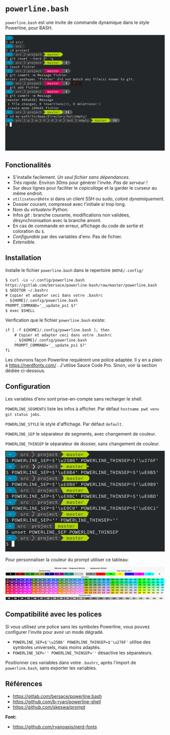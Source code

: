 # `powerline.bash`
`powerline.bash` est une invite de commande dynamique dans le style Powerline,
pour BASH.

![capture d'écran](screenshot.png)


## Fonctionalités
- S'installe facilement. *Un seul fichier sans dépendances*.
- *Très rapide*. Environ 30ms pour générer l'invite. *Pas de serveur !*
- Sur deux lignes pour faciliter le *copicollage* et la garder le curseur au
  même endroit.
- `utilisateur@hôte` si dans un client SSH ou sudo, *coloré dynamiquement*.
- Dossier courant, compressé avec l'initiale si trop long.
- Nom du *virtualenv* Python.
- Infos *git* : branche courante, modifications non validées, désynchronisation
  avec la branche amont.
- En cas de commande en erreur, affichage du code de sortie et coloration du `$`.
- *Configurable* par des variables d'env. Pas de fichier.
- *Extensible*.


## Installation
Installe le fichier `powerline.bash` dans le repertoire `$HO%E/.config/`
``` console
$ curl -Lo ~/.config/powerline.bash https://gitlab.com/bersace/powerline-bash/raw/master/powerline.bash
$ $EDITOR ~/.bashrc
# Copier et adapter ceci dans votre .bashrc
. ${HOME}/.config/powerline.bash
PROMPT_COMMAND='__update_ps1 $?'
$ exec $SHELL
```
Verification que le fichier `powerline.bash` existe:
```shell
if [ -f ${HOME}/.config/powerline.bash ]; then
    # Copier et adapter ceci dans votre .bashrc
    . ${HOME}/.config/powerline.bash
    PROMPT_COMMAND='__update_ps1 $?'
fi
```

Les chevrons façon Powerline requièrent une police adaptée. Il y en a plein à
https://nerdfonts.com/ . J'utilise Sauce Code Pro. Sinon, voir la section dédiée
ci-dessous.


## Configuration
Les variables d'env sont prise-en-compte sans recharger le shell.

`POWERLINE_SEGMENTS` liste les infos à afficher. Par défaut `hostname pwd venv
git status jobs`.

`POWERLINE_STYLE` le style d'affichage. Par défaut `default`.

`POWERLINE_SEP` le séparateur de segments, avec changement de couleur.

`POWERLINE_THINSEP` le séparateur de dossier, sans changement de couleur.

![capture d'écran séparateur](screenshot-sep.png)

Pour personnaliser la couleur du prompt utiliser ce tableau:

![capture écran colors](colors.png)

## Compatibilité avec les polices

Si vous utilisez une police sans les symboles Powerline, vous pouvez configurer
l'invite pour avoir un mode dégradé.

- `POWERLINE_SEP=$'\u25B6' POWERLINE_THINSEP=$'\u276F'` utilise des symboles
  universels, mais moins adaptés.
- `POWERLINE_SEP='' POWERLINE_THINSEP=''` désactive les séparateurs.

Positionner ces variables dans votre `.bashrc`, après l'import de
`powerline.bash`, sans exporter les variables.


## Références
- https://gitlab.com/bersace/powerline.bash
- https://github.com/b-ryan/powerline-shell
- https://github.com/skeswa/prompt

**Font:**
- https://github.com/ryanoasis/nerd-fonts
